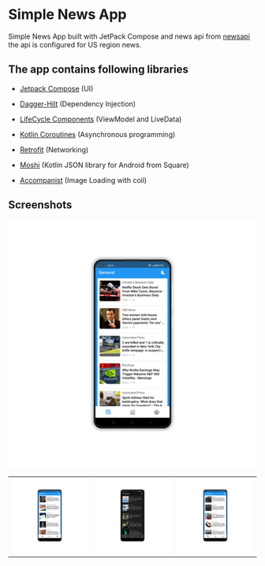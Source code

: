 # Simple News App
Simple News App built with JetPack Compose and news api from [newsapi](https://newsapi.org) the api is configured for US region news.

## The app contains following libraries

- [Jetpack Compose](https://developer.android.com/jetpack/compose) (UI)

- [Dagger-Hilt](https://dagger.dev/hilt/) (Dependency Injection)

- [LifeCycle Components](https://developer.android.com/topic/libraries/architecture/livedata) (ViewModel and LiveData)

- [Kotlin Coroutines](https://kotlinlang.org/docs/reference/coroutines-overview.html) (Asynchronous programming)

- [Retrofit](https://square.github.io/retrofit/) (Networking)

- [Moshi](https://github.com/square/moshi) (Kotlin JSON library for Android from Square)

- [Accompanist](https://github.com/chrisbanes/accompanist/tree/master/coil) (Image Loading with coil)

## Screenshots
<table>
  <tr><img src='https://github.com/lazamelezi/4_SimpleNewsApp/blob/master/assets/1.png'></td>
    <td><img src='https://github.com/lazamelezi/4_SimpleNewsApp/blob/master/assets/2.png'></td>
    <td><img src='https://github.com/lazamelezi/4_SimpleNewsApp/blob/master/assets/3.png'></td>
    <td><img src='https://github.com/lazamelezi/4_SimpleNewsApp/blob/master/assets/4.png'></td>
  </tr>
</table>